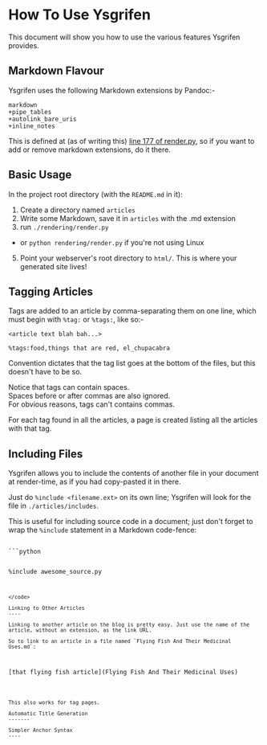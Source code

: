 How To Use Ysgrifen
=====


This document will show you how to use the various features Ysgrifen provides.

Markdown Flavour
------

Ysgrifen uses the following Markdown extensions by Pandoc:-

```
markdown
+pipe_tables
+autolink_bare_uris
+inline_notes
```

This is defined at (as of writing this) [line 177 of render.py](https://github.com/medavox/Ysgrifen/blob/master/rendering/render.py#L177),
so if you want to add or remove markdown extensions, do it there.

Basic Usage
------

In the project root directory (with the `README.md` in it):

1. Create a directory named `articles`
2. Write some Markdown, save it in `articles` with the .md extension
3. run `./rendering/render.py`
  - or `python rendering/render.py` if you're not using Linux
5. Point your webserver's root directory to `html/`. This is where your generated site lives!



Tagging Articles
----

Tags are added to an article by comma-separating them on one line, which must begin with `%tag:` or `%tags:`, like so:-

```
<article text blah bah...>

%tags:food,things that are red, el_chupacabra
```

Convention dictates that the tag list goes at the bottom of the files, but this doesn't have to be so.

Notice that tags can contain spaces.  
Spaces before or after commas are also ignored.  
For obvious reasons, tags can't contains commas.

For each tag found in all the articles, a page is created listing all the articles with that tag.


Including Files
------

Ysgrifen allows you to include the contents of another file in your document at render-time,
as if you had copy-pasted it in there.

Just do `%include <filename.ext>` on its own line; Ysgrifen will look for the file in `./articles/includes`.

This is useful for including source code in a document; just don't forget to wrap the `%include`
statement in a Markdown code-fence:

<code>
```python

%include awesome_source.py

```
</code>

Linking to Other Articles
----

Linking to another article on the blog is pretty easy. Just use the name of the article, without an extension, as the link URL.

So to link to an article in a file named `Flying Fish And Their Medicinal Uses.md`:

```
[that flying fish article](Flying Fish And Their Medicinal Uses)
```

This also works for tag pages.

Automatic Title Generation
-------

Simpler Anchor Syntax
----
